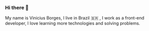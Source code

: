 ### Hi there 👋

My name is Vinicius Borges, I live in Brazil 🇧🇷 , I work as a front-end developer, I love learning more technologies and solving problems.
